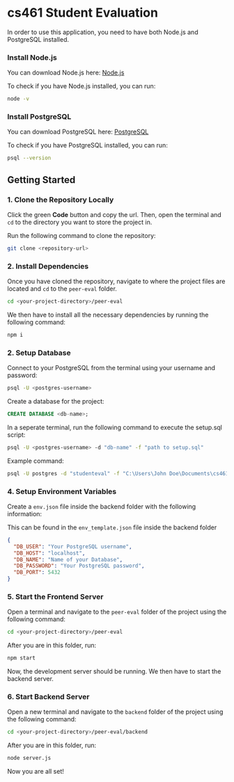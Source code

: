 # cs461 Student Evaluation
In order to use this application, you need to have both Node.js and PostgreSQL installed.

### Install Node.js
You can download Node.js here: [Node.js](https://nodejs.org/en)

To check if you have Node.js installed, you can run:

```bash
node -v
```

### Install PostgreSQL
You can download PostgreSQL here: [PostgreSQL](https://www.postgresql.org/download/)

To check if you have PostgreSQL installed, you can run:

```bash
psql --version
```

## Getting Started
### 1. Clone the Repository Locally
Click the green **Code** button and copy the url. Then, open the terminal and `cd` to the directory you want to store the project in.

Run the following command to clone the repository:
```bash
git clone <repository-url>
```

### 2. Install Dependencies
Once you have cloned the repository, navigate to where the project files are located and `cd` to the `peer-eval` folder.
```bash
cd <your-project-directory>/peer-eval
```

We then have to install all the necessary dependencies by running the following command:
```bash
npm i
```

### 2. Setup Database
Connect to your PostgreSQL from the terminal using your username and password:
```bash
psql -U <postgres-username>
```

Create a database for the project:
```sql
CREATE DATABASE <db-name>;
```

In a seperate terminal, run the following command to execute the setup.sql script:
```bash
psql -U <postgres-username> -d "db-name" -f "path to setup.sql"
```

Example command:
```bash
psql -U postgres -d "studenteval" -f "C:\Users\John Doe\Documents\cs461\peer-eval\backend\setup.sql"
```

### 4. Setup Environment Variables
Create a `env.json` file inside the backend folder with the following information:

This can be found in the `env_template.json` file inside the backend folder
```json
{
  "DB_USER": "Your PostgreSQL username",
  "DB_HOST": "localhost",
  "DB_NAME": "Name of your Database",
  "DB_PASSWORD": "Your PostgreSQL password",
  "DB_PORT": 5432
}
```

### 5. Start the Frontend Server
Open a terminal and navigate to the `peer-eval` folder of the project using the following command:
```bash
cd <your-project-directory>/peer-eval
```

After you are in this folder, run:
```bash
npm start
```

Now, the development server should be running. We then have to start the backend server.

### 6. Start Backend Server
Open a new terminal and navigate to the `backend` folder of the project using the following command:
```bash
cd <your-project-directory>/peer-eval/backend
```

After you are in this folder, run:
```bash
node server.js
```

Now you are all set!